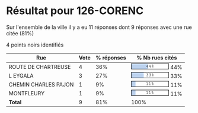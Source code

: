 # Résultat pour 126-CORENC

Sur l'ensemble de la ville il y a eu 11 réponses dont 9 réponses avec une rue citée (81%)

4 points noirs identifiés

| Rue | Vote | % réponses | % Nb rues cités|
|-----|------|------------|----------------|
| ROUTE DE CHARTREUSE | 4 | 36% | <img src="../../img/bar_44.gif" />&nbsp;44%|
| L EYGALA | 3 | 27% | <img src="../../img/bar_33.gif" />&nbsp;33%|
| CHEMIN CHARLES PAJON | 1 | 9% | <img src="../../img/bar_11.gif" />&nbsp;11%|
| MONTFLEURY | 1 | 9% | <img src="../../img/bar_11.gif" />&nbsp;11%|
| **Total** | 9 | 81% | 100%|
